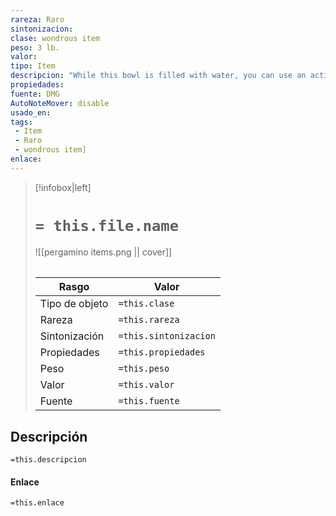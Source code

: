 ```yaml
---
rareza: Raro
sintonizacion: 
clase: wondrous item
peso: 3 lb.
valor: 
tipo: Item
descripcion: "While this bowl is filled with water, you can use an action to speak the bowl&#x27;s command word and summon a water elemental, as if you had cast the conjure elemental spell. The bowl can&#x27;t be used this way again until the next dawn.The bowl is about 1 foot in diameter and half as deep. It weighs 3 pounds and holds about 3 gallons."
propiedades: 
fuente: DMG
AutoNoteMover: disable
usado_en:  
tags: 
 - Item
 - Raro
 - wondrous item]
enlace: 
---
```


> [!infobox|left]
>  # `= this.file.name`
> ![[pergamino items.png || cover]]
> ######   
> |Rasgo | Valor |
> | --- | --- |
> | Tipo de objeto| `=this.clase`|
>  | Rareza| `=this.rareza`|
> | Sintonización | `=this.sintonizacion` |
> | Propiedades | `=this.propiedades` |
>  | Peso | `=this.peso` |
> | Valor | `=this.valor` |
> | Fuente | `=this.fuente` |


## Descripción
`=this.descripcion`

#### Enlace
`=this.enlace`